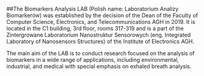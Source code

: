 ##The Biomarkers Analysis LAB (Polish name: Laboratorium Analizy Biomarkerów) was established by the decision of the Dean of the Faculty of Computer Science, Electronics, and Telecommunications AGH in 2019. It is located in the C1 building, 3rd floor, rooms 317-319 and is a part of the Zintergrowane Laboratorium Nanostruktur Sensorowych (eng. Integrated Laboratory of Nanosensors Structures) of the Institute of Electronics AGH.

The main aim of the LAB is to conduct research focused on the analysis of biomarkers in a wide range of applications, including environmental, industrial, and medical with special emphasis on exhaled breath analysis. 

<!--
**BiomarkersAnalysisLab/BiomarkersAnalysisLab** is a ✨ _special_ ✨ repository because its `README.md` (this file) appears on your GitHub profile.

Here are some ideas to get you started:

- 🔭 I’m currently working on ...
- 🌱 I’m currently learning ...
- 👯 I’m looking to collaborate on ...
- 🤔 I’m looking for help with ...
- 💬 Ask me about ...
- 📫 How to reach me: ...
- 😄 Pronouns: ...
- ⚡ Fun fact: ...
-->
